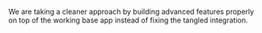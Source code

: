 We are taking a cleaner approach by building advanced features properly on top of the working base app instead of fixing the tangled integration.
